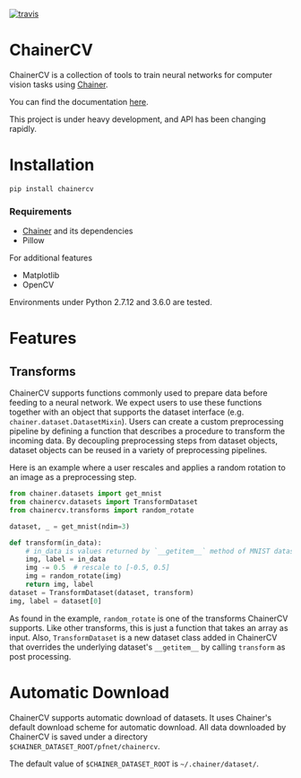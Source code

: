 [![travis](https://travis-ci.org/pfnet/chainercv.svg?branch=master)](https://travis-ci.org/pfnet/chainercv)

<!--[![pypi](https://img.shields.io/pypi/v/chainercv.svg)](https://pypi.python.org/pypi/chainercv)-->


# ChainerCV

ChainerCV is a collection of tools to train neural networks for computer vision tasks using [Chainer](https://github.com/pfnet/chainer).

You can find the documentation [here](http://chainercv.readthedocs.io/en/latest/).

This project is under heavy development, and API has been changing rapidly.


# Installation

```
pip install chainercv
```


### Requirements

+ [Chainer](https://github.com/pfnet/chainer) and its dependencies
+ Pillow

For additional features

+ Matplotlib
+ OpenCV


Environments under Python 2.7.12 and 3.6.0 are tested.


# Features

## Transforms

ChainerCV supports functions commonly used to prepare data before feeding to a neural network.
We expect users to use these functions together with an object that supports the dataset interface (e.g. `chainer.dataset.DatasetMixin`).
Users can create a custom preprocessing pipeline by defining a function that describes a
procedure to transform the incoming data.
By decoupling preprocessing steps from dataset objects, dataset objects can be reused in a variety of preprocessing pipelines.

Here is an example where a user rescales and applies a random rotation to an image as a preprocessing step.

```python
from chainer.datasets import get_mnist
from chainercv.datasets import TransformDataset
from chainercv.transforms import random_rotate

dataset, _ = get_mnist(ndim=3)

def transform(in_data):
    # in_data is values returned by `__getitem__` method of MNIST dataset.
    img, label = in_data
    img -= 0.5  # rescale to [-0.5, 0.5]
    img = random_rotate(img)
    return img, label
dataset = TransformDataset(dataset, transform)
img, label = dataset[0]
```

As found in the example, `random_rotate` is one of the transforms ChainerCV supports. Like other transforms, this is just a
function that takes an array as input.
Also, `TransformDataset` is a new dataset class added in ChainerCV that overrides the underlying dataset's `__getitem__` by calling `transform` as post processing.


# Automatic Download
ChainerCV supports automatic download of datasets. It uses Chainer's default download scheme for automatic download.
All data downloaded by ChainerCV is saved under a directory `$CHAINER_DATASET_ROOT/pfnet/chainercv`.

The default value of `$CHAINER_DATASET_ROOT` is `~/.chainer/dataset/`.
